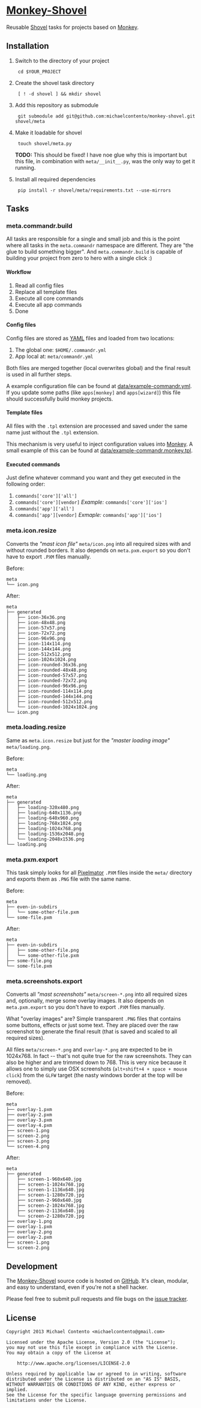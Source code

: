 # [Monkey-Shovel][]

Reusable [Shovel][] tasks for projects based on [Monkey][].

## Installation

1. Switch to the directory of your project

        cd $YOUR_PROJECT

1. Create the shovel task directory

        [ ! -d shovel ] && mkdir shovel

1. Add this repository as submodule

        git submodule add git@github.com:michaelcontento/monkey-shovel.git shovel/meta

1. Make it loadable for shovel

        touch shovel/meta.py

    **TODO:** This should be fixed! I have noe glue why this is important but
    this file, in combination with `meta/__init__.py`, was the only way to get
    it running.

1. Install all required dependencies

        pip install -r shovel/meta/requirements.txt --use-mirrors

## Tasks

### meta.commandr.build

All tasks are responsible for a single and small job and this is the point where
all tasks in the `meta.commandr` namespace are different. They are "the glue
to build something bigger". And `meta.commandr.build` is capable of
building your project from zero to hero with a single click :)

#### Workflow

1. Read all config files
1. Replace all template files
1. Execute all core commands
1. Execute all app commands
1. Done

#### Config files

Config files are stored as [YAML][] files and loaded from two locations:

1. The global one: `$HOME/.commandr.yml`
1. App local at: `meta/commandr.yml`

Both files are merged together (local overwrites global) and the final result
is used in all further steps.

A example configuration file can be found at [data/example-commandr.yml][].
If you update some paths (like `apps[monkey]` and `apps[wizard]`) this file
should successfully build monkey projects.

#### Template files

All files with the `.tpl` extension are processed and saved under the same name
just without the `.tpl` extension.

This mechanism is very useful to inject configuration values into [Monkey][]. A
small example of this can be found at [data/example-commandr.monkey.tpl].

#### Executed commands

Just define whatever command you want and they get executed in the following
order:

1. `commands['core']['all']`
1. `commands['core'][vendor]` *Example:* `commands['core']['ios']`
1. `commands['app']['all']`
1. `commands['app'][vendor]` *Exmaple:* `commands['app']['ios']`

### meta.icon.resize

Converts the _"mast icon file"_ `meta/icon.png` into all required sizes with and
without rounded borders. It also depends on `meta.pxm.export` so you don't have
to export `.PXM` files manually.

Before:

    meta
    └── icon.png

After:

    meta
    ├── generated
    │   ├── icon-36x36.png
    │   ├── icon-48x48.png
    │   ├── icon-57x57.png
    │   ├── icon-72x72.png
    │   ├── icon-96x96.png
    │   ├── icon-114x114.png
    │   ├── icon-144x144.png
    │   ├── icon-512x512.png
    │   ├── icon-1024x1024.png
    │   ├── icon-rounded-36x36.png
    │   ├── icon-rounded-48x48.png
    │   ├── icon-rounded-57x57.png
    │   ├── icon-rounded-72x72.png
    │   ├── icon-rounded-96x96.png
    │   ├── icon-rounded-114x114.png
    │   ├── icon-rounded-144x144.png
    │   ├── icon-rounded-512x512.png
    │   └── icon-rounded-1024x1024.png
    └── icon.png

### meta.loading.resize

Same as `meta.icon.resize` but just for the _"master loading image"_
`meta/loading.png`.

Before:

    meta
    └── loading.png

After:

    meta
    ├── generated
    │   ├── loading-320x480.png
    │   ├── loading-640x1136.png
    │   ├── loading-640x960.png
    │   ├── loading-768x1024.png
    │   ├── loading-1024x768.png
    │   ├── loading-1536x2048.png
    │   └── loading-2048x1536.png
    └── loading.png

### meta.pxm.export

This task simply looks for all [Pixelmator][] `.PXM` files inside the `meta/`
directory and exports them as `.PNG` file with the same name.

Before:

    meta
    ├── even-in-subdirs
    │   └── some-other-file.pxm
    └── some-file.pxm

After:

    meta
    ├── even-in-subdirs
    │   ├── some-other-file.png
    │   └── some-other-file.pxm
    ├── some-file.png
    └── some-file.pxm

### meta.screenshots.export

Converts all _"mast screenshots"_ `meta/screen-*.png` into all required sizes
and, optionally, merge some overlay images. It also depends on `meta.pxm.export`
so you don't have to export `.PXM` files manually.

What "overlay images" are? Simple transparent `.PNG` files that contains some
buttons, effects or just some text. They are placed over the raw screenshot
to generate the final result (that is saved and scaled to all required sizes).

All files `meta/screen-*.png` and `overlay-*.png` are expected to be in
1024x768. In fact -- that's not quite true for the raw screenshots. They can
also be higher and are trimmed down to 768. This is very nice because it allows
one to simply use OSX screenshots (`alt+shift+4 + space + mouse click`) from the
`GLFW` target (the nasty windows border at the top will be removed).

Before:

    meta
    ├── overlay-1.pxm
    ├── overlay-2.pxm
    ├── overlay-3.pxm
    ├── overlay-4.pxm
    ├── screen-1.png
    ├── screen-2.png
    ├── screen-3.png
    └── screen-4.png

After:

    meta
    ├── generated
    │   ├── screen-1-960x640.jpg
    │   ├── screen-1-1024x768.jpg
    │   ├── screen-1-1136x640.jpg
    │   ├── screen-1-1280x720.jpg
    │   ├── screen-2-960x640.jpg
    │   ├── screen-2-1024x768.jpg
    │   ├── screen-2-1136x640.jpg
    │   └── screen-2-1280x720.jpg
    ├── overlay-1.png
    ├── overlay-1.pxm
    ├── overlay-2.png
    ├── overlay-2.pxm
    ├── screen-1.png
    └── screen-2.png

## Development

The [Monkey-Shovel][] source code is hosted on [GitHub][]. It's clean, modular,
and easy to understand, even if you're not a shell hacker.

Please feel free to submit pull requests and file bugs on the [issue tracker][].

## License

    Copyright 2013 Michael Contento <michaelcontento@gmail.com>

    Licensed under the Apache License, Version 2.0 (the "License");
    you may not use this file except in compliance with the License.
    You may obtain a copy of the License at

        http://www.apache.org/licenses/LICENSE-2.0

    Unless required by applicable law or agreed to in writing, software
    distributed under the License is distributed on an "AS IS" BASIS,
    WITHOUT WARRANTIES OR CONDITIONS OF ANY KIND, either express or implied.
    See the License for the specific language governing permissions and
    limitations under the License.

  [GitHub]: https://github.com
  [Monkey-Shovel]: https://github.com/michaelcontento/monkey-shovel
  [issue tracker]: https://github.com/michaelcontento/monkey-shovel/issues
  [Pixelmator]: www.pixelmator.com
  [Monkey]: http://monkeycoder.co.nz/
  [YAML]: http://en.wikipedia.org/wiki/YAML
  [Shovel]: https://github.com/seomoz/shovel
  [data/example-commandr.yml]: http://github.com/michaelcontento/monkey-shovel/tree/master/data/example-commandr.yml
  [data/example-commandr.monkey.tpl]: http://github.com/michaelcontento/monkey-shovel/tree/master/data/example-commandr.monkey.tpl
